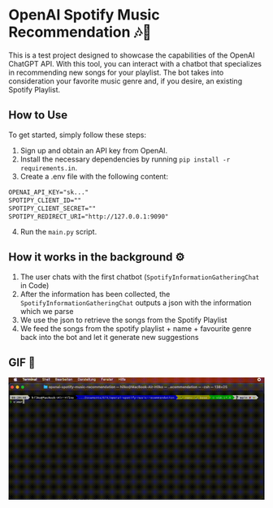 # OpenAI Spotify Music Recommendation 🎶🤖
This is a test project designed to showcase the capabilities of the OpenAI ChatGPT API. With this tool, you can interact with a chatbot that specializes in recommending new songs for your playlist. The bot takes into consideration your favorite music genre and, if you desire, an existing Spotify Playlist.

## How to Use

To get started, simply follow these steps:

1. Sign up and obtain an API key from OpenAI.
2. Install the necessary dependencies by running `pip install -r requirements.in`.
3. Create a .env file with the following content:
   
```
OPENAI_API_KEY="sk..." 
SPOTIPY_CLIENT_ID="" 
SPOTIPY_CLIENT_SECRET="" 
SPOTIPY_REDIRECT_URI="http://127.0.0.1:9090"
```

4. Run the `main.py` script.

## How it works in the background ⚙️
1. The user chats with the first chatbot (`SpotifyInformationGatheringChat` in Code)
2. After the information has been collected, the `SpotifyInformationGatheringChat` outputs a json with the information which we parse
3. We use the json to retrieve the songs from the Spotify Playlist
4. We feed the songs from the spotify playlist + name + favourite genre back into the bot and let it generate new suggestions

## GIF 📸
![Screencapture](assets/screencapture.gif)
